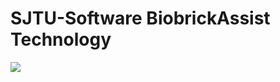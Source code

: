 # SJTU-Software BiobrickAssist Technology

<img src="http://2017.igem.org/wiki/images/c/cf/Batlogo2.png"></img>
